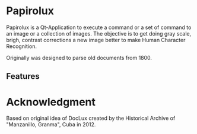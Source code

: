 # Papirolux

Papirolux is a Qt-Application to execute a command or a set of command to an image or a collection of images. The objective is to get doing gray scale, brigh, contrast corrections a new image better to make Human Character Recognition.

Originally was designed to parse old documents from 1800.

## Features



# Acknowledgment

Based on original idea of DocLux created by the Historical Archive of "Manzanillo, Granma", Cuba in 2012.
